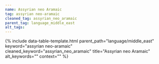 ```yaml
---
name: Assyrian neo Aramaic
tag: assyrian neo-aramaic
cleaned_tag: assyrian_neo_aramaic
parent_tag: language_middle_east
alt_tags: 
---
```


{% include data-table-template.html 
  parent_path="language/middle_east" 
  keyword="assyrian neo-aramaic" 
  cleaned_keyword="assyrian_neo_aramaic" 
  title="Assyrian neo Aramaic"
  alt_keywords=""
  context=""
%}

